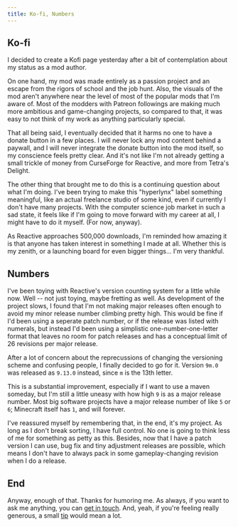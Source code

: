 ```yaml
---
title: Ko-fi, Numbers
---
```


## Ko-fi

I decided to create a Kofi page yesterday after a bit of contemplation about my status as a mod author.

On one hand, my mod was made entirely as a passion project and an escape from the rigors of school and the job hunt. Also, the visuals of the mod aren't anywhere near the level of most of the popular mods that I'm aware of. Most of the modders with Patreon followings are making much more ambitious and game-changing projects, so compared to that, it was easy to not think of my work as anything particularly special.

That all being said, I eventually decided that it harms no one to have a donate button in a few places. I will never lock any mod content behind a paywall, and I will never integrate the donate button into the mod itself, so my conscience feels pretty clear. And it's not like I'm not already getting a small trickle of money from CurseForge for Reactive, and more from Tetra's Delight. 

The other thing that brought me to do this is a continuing question about what I'm doing. I've been trying to make this "hyperlynx" label something meaningful, like an actual freelance studio of some kind, even if currently I don't have many projects. With the computer science job market in such a sad state, it feels like if I'm going to move forward with my career at all, I might have to do it myself. (For now, anyway). 

As Reactive approaches 500,000 downloads, I'm reminded how amazing it is that anyone has taken interest in something I made at all. Whether this is my zenith, or a launching board for even bigger things... I'm very thankful. 

## Numbers

I've been toying with Reactive's version counting system for a little while now. Well -- not just toying, maybe fretting as well. As development of the project slows, I found that I'm not making major releases often enough to avoid my minor release number climbing pretty high. This would be fine if I'd been using a seperate patch number, or if the release was listed with numerals, but instead I'd been using a simplistic one-number-one-letter format that leaves no room for patch releases and has a conceptual limit of 26 revisions per major release.

After a lot of concern about the reprecussions of changing the versioning scheme and confusing people, I finally decided to go for it. Version `9m.0` was released as `9.13.0` instead, since `m` is the 13th letter.

This is a substantial improvement, especially if I want to use a maven someday, but I'm still a little uneasy with how high `9` is as a major release number. Most big software projects have a major release number of like `5` or `6`; Minecraft itself has `1`, and will forever.

I've reassured myself by remembering that, in the end, it's my project. As long as I don't break sorting, I have full control. No one is going to think less of me for something as petty as this. Besides, now that I have a patch version I can use, bug fix and tiny adjustment releases are possible, which means I don't have to always pack in some gameplay-changing revision when I do a release.

## End

Anyway, enough of that. Thanks for humoring me. As always, if you want to ask me anything, you can [get in touch](/about). And, yeah, if you're feeling really generous, a small [tip](https://ko-fi.com/devhyperlynx) would mean a lot.